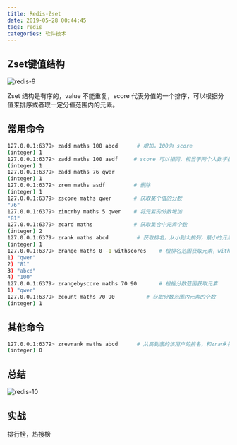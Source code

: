```yaml
---
title: Redis-Zset
date: 2019-05-28 00:44:45
tags: redis
categories: 软件技术
---
```


## Zset键值结构

![redis-9](https://gcore.jsdelivr.net/gh/goldsubmarine/cdn@master/blog/redis-9.png)

Zset 结构是有序的，value 不能重复，score 代表分值的一个排序，可以根据分值来排序或者取一定分值范围内的元素。

## 常用命令

```bash
127.0.0.1:6379> zadd maths 100 abcd      # 增加，100为 score
(integer) 1
127.0.0.1:6379> zadd maths 100 asdf     # score 可以相同，相当于两个人数学都考了100分
(integer) 1
127.0.0.1:6379> zadd maths 76 qwer
(integer) 1
127.0.0.1:6379> zrem maths asdf         # 删除
(integer) 1
127.0.0.1:6379> zscore maths qwer       # 获取某个值的分数
"76"
127.0.0.1:6379> zincrby maths 5 qwer    # 将元素的分数增加
"81"
127.0.0.1:6379> zcard maths             # 获取集合中元素个数
(integer) 2
127.0.0.1:6379> zrank maths abcd         # 获取排名，从小到大排列，最小的元素为 0
(integer) 1
127.0.0.1:6379> zrange maths 0 -1 withscores    # 根排名范围获取元素，withscores 参数可选
1) "qwer"
2) "81"
3) "abcd"
4) "100"
127.0.0.1:6379> zrangebyscore maths 70 90       # 根据分数范围获取元素
1) "qwer"
127.0.0.1:6379> zcount maths 70 90          # 获取分数范围内元素的个数
(integer) 1
```

## 其他命令

```bash
127.0.0.1:6379> zrevrank maths abcd      # 从高到底的该用户的排名，和zrank相反，同理 zrevrange,zrevrangebyscore
(integer) 0
```

## 总结

![redis-10](https://gcore.jsdelivr.net/gh/goldsubmarine/cdn@master/blog/redis-10.png)

## 实战

排行榜，热搜榜